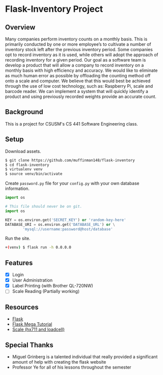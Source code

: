 # Flask-Inventory Project
## Overview
Many companies perform inventory counts on a monthly basis. This is primarily conducted by one or more employee’s to cultivate a number of inventory stock left after the previous inventory period. Some companies opt to record inventory as it is used, while others will adopt the approach of recording inventory for a given period. Our goal as a software team is develop a product that will allow a company to record inventory on a monthly basis with high efficiency and accuracy. We would like to eliminate as much human error as possible by offloading the counting method off onto a scale and computer. We believe that this would best be achieved through the use of low cost technology, such as: Raspberry Pi, scale and barcode reader. We can implement a system that will quickly identify a product and using previously recorded weights provide an accurate count. 

## Background
This is a project for CSUSM's CS 441 Software Engineering class.

## Setup
Download assets.
```sh
$ git clone https://github.com/muffinman148/flask-inventory
$ cd flask-inventory
$ virtualenv venv
$ source venv/bin/activate 
```

Create ``password.py`` file for your ``config.py`` with your own database information.
```python
import os

# This file should never be on git.
import os

KEY = os.environ.get('SECRET_KEY') or 'random-key-here'
DATABASE_URI = os.environ.get('DATABASE_URL') or \
        'mysql://username:password@host/database'
```

Run the site.
```sh
+(venv) $ flask run -h 0.0.0.0
```

## Features
- [X] Login
- [X] User Administration
- [X] Label Printing (with Brother QL-720NW)
- [ ] Scale Reading (Partially working)

## Resources
* [Flask](http://flask.pocoo.org/)
* [Flask Mega Tutorial](https://blog.miguelgrinberg.com/post/the-flask-mega-tutorial-part-i-hello-world)
* [Scale (hx711 and loadcell)](https://github.com/tatobari/hx711py)

## Special Thanks
* Miguel Grinberg is a talented individual that really provided a significant amount of help with creating the flask website
* Professor Ye for all of his lessons throughout the semester
